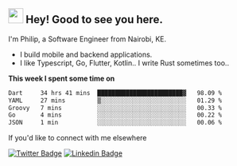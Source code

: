 <h2><img src="https://slackmojis.com/emojis/3643-cool-doge/download" width="30"/> Hey! Good to see you here.</h2>

<p>I'm Philip, a Software Engineer from Nairobi, KE. 

- I build mobile and backend applications.
- I like Typescript, Go, Flutter, Kotlin.. I write Rust sometimes too..</p>

**This week I spent some time on**
<!--START_SECTION:waka-->

```txt
Dart     34 hrs 41 mins  ████████████████████████▓   98.09 %
YAML     27 mins         ▒░░░░░░░░░░░░░░░░░░░░░░░░   01.29 %
Groovy   7 mins          ░░░░░░░░░░░░░░░░░░░░░░░░░   00.33 %
Go       4 mins          ░░░░░░░░░░░░░░░░░░░░░░░░░   00.22 %
JSON     1 min           ░░░░░░░░░░░░░░░░░░░░░░░░░   00.06 %
```

<!--END_SECTION:waka-->

If you'd like to connect with me elsewhere

[![Twitter Badge](https://img.shields.io/badge/-Twitter-1ca0f1?style=flat-square&labelColor=1ca0f1&logo=twitter&logoColor=white&link=https://twitter.com/_diogorodrigues)](https://twitter.com/kimathiphil)  [![Linkedin Badge](https://img.shields.io/badge/-LinkedIn-blue?style=flat-square&logo=Linkedin&logoColor=white&link=https://www.linkedin.com/in/philip-kimathi-2604a9114/)](https://www.linkedin.com/in/philip-kimathi-2604a9114/)
